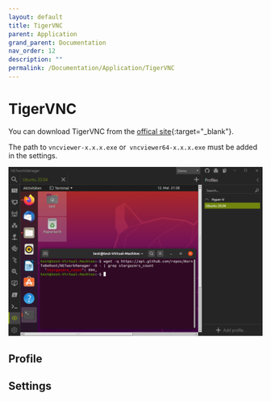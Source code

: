 ```yaml
---
layout: default
title: TigerVNC
parent: Application
grand_parent: Documentation
nav_order: 12
description: ""
permalink: /Documentation/Application/TigerVNC
---
```



# TigerVNC

You can download TigerVNC from the [offical site](https://tigervnc.org/){:target="_blank"}.

The path to `vncviewer-x.x.x.exe` or` vncviewer64-x.x.x.exe` must be added in the settings.

![TigerVNC](12_TigerVNC.png)

## Profile

## Settings